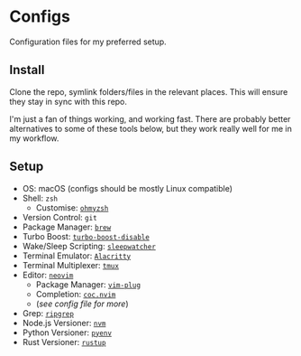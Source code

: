 # Configs

Configuration files for my preferred setup.

## Install

Clone the repo, symlink folders/files in the relevant places.
This will ensure they stay in sync with this repo.

I'm just a fan of things working, and working fast.
There are probably better alternatives to some of these tools below, but they work really well for me in my workflow.

## Setup

- OS: macOS (configs should be mostly Linux compatible)
- Shell: `zsh`
    - Customise: [`ohmyzsh`](https://github.com/ohmyzsh/ohmyzsh)
- Version Control: `git`
- Package Manager: [`brew`](https://brew.sh)
- Turbo Boost: [`turbo-boost-disable`](https://github.com/bradleymackey/turbo-boost-disable)
- Wake/Sleep Scripting: [`sleepwatcher`](https://formulae.brew.sh/formula/sleepwatcher)
- Terminal Emulator: [`Alacritty`](https://github.com/alacritty/alacritty)
- Terminal Multiplexer: [`tmux`](https://github.com/tmux/tmux/wiki)
- Editor: [`neovim`](https://neovim.io)
    - Package Manager: [`vim-plug`](https://github.com/junegunn/vim-plug)
    - Completion: [`coc.nvim`](https://github.com/neoclide/coc.nvim)
    - (*see config file for more*) 
- Grep: [`ripgrep`](https://github.com/BurntSushi/ripgrep)
- Node.js Versioner: [`nvm`](https://github.com/nvm-sh/nvm)
- Python Versioner: [`pyenv`](https://github.com/pyenv/pyenv)
- Rust Versioner: [`rustup`](https://rustup.rs)
